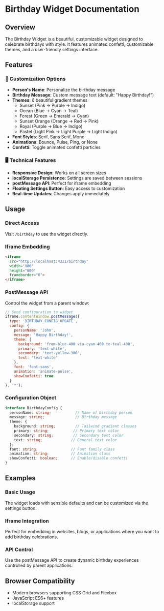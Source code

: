 # Birthday Widget Documentation

## Overview
The Birthday Widget is a beautiful, customizable widget designed to celebrate birthdays with style. It features animated confetti, customizable themes, and a user-friendly settings interface.

## Features

### 🎨 Customization Options
- **Person's Name**: Personalize the birthday message
- **Birthday Message**: Custom message text (default: "Happy Birthday!")
- **Themes**: 6 beautiful gradient themes
  - Sunset (Pink → Purple → Indigo)
  - Ocean (Blue → Cyan → Teal)
  - Forest (Green → Emerald → Cyan)
  - Sunset Orange (Orange → Red → Pink)
  - Royal (Purple → Blue → Indigo)
  - Pastel (Light Pink → Light Purple → Light Indigo)
- **Font Styles**: Serif, Sans Serif, Mono
- **Animations**: Bounce, Pulse, Ping, or None
- **Confetti**: Toggle animated confetti particles

### 🖥️ Technical Features
- **Responsive Design**: Works on all screen sizes
- **localStorage Persistence**: Settings are saved between sessions
- **postMessage API**: Perfect for iframe embedding
- **Floating Settings Button**: Easy access to customization
- **Real-time Updates**: Changes apply immediately

## Usage

### Direct Access
Visit `/birthday` to use the widget directly.

### Iframe Embedding
```html
<iframe 
  src="http://localhost:4321/birthday" 
  width="800" 
  height="600"
  frameborder="0">
</iframe>
```

### PostMessage API
Control the widget from a parent window:

```javascript
// Send configuration to widget
iframe.contentWindow.postMessage({
  type: 'BIRTHDAY_CONFIG_UPDATE',
  config: {
    personName: 'John',
    message: 'Happy Birthday!',
    theme: {
      background: 'from-blue-400 via-cyan-400 to-teal-400',
      primary: 'text-white',
      secondary: 'text-yellow-300',
      text: 'text-white'
    },
    font: 'font-sans',
    animation: 'animate-pulse',
    showConfetti: true
  }
}, '*');
```

### Configuration Object
```typescript
interface BirthdayConfig {
  personName: string;           // Name of birthday person
  message: string;              // Birthday message
  theme: {
    background: string;         // Tailwind gradient classes
    primary: string;           // Primary text color
    secondary: string;         // Secondary text color  
    text: string;             // General text color
  };
  font: string;               // Font family class
  animation: string;          // Animation class
  showConfetti: boolean;      // Enable/disable confetti
}
```

## Examples

### Basic Usage
The widget loads with sensible defaults and can be customized via the settings button.

### Iframe Integration
Perfect for embedding in websites, blogs, or applications where you want to add birthday celebrations.

### API Control
Use the postMessage API to create dynamic birthday experiences controlled by parent applications.

## Browser Compatibility
- Modern browsers supporting CSS Grid and Flexbox
- JavaScript ES6+ features
- localStorage support